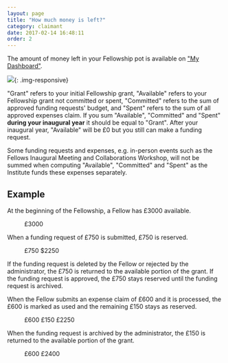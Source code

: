 ```yaml
---
layout: page
title: "How much money is left?"
category: claimant
date: 2017-02-14 16:48:11
order: 2
---
```


The amount of money left in your Fellowship pot is available on ["My Dashboard"]({{site.demo_site}}/dashboard/).

![]({{site.baseurl}}/img/claimant-dashboard.png){: .img-responsive}

"Grant" refers to your initial Fellowship grant,
"Available" refers to your Fellowship grant not committed or spent,
"Committed" refers to the sum of approved funding requests' budget,
and "Spent" refers to the sum of all approved expenses claim.
If you sum "Available", "Committed" and "Spent" **during your inaugural year**
it should be equal to "Grant".
After your inaugural year,
"Available" will be £0 but you still can make a funding request.

Some funding requests and expenses,
e.g. in-person events such as the Fellows Inaugural Meeting and Collaborations Workshop,
will not be summed when computing "Available", "Committed" and "Spent" as the Institute funds these expenses separately.

## Example

At the beginning of the Fellowship,
a Fellow has £3000 available.

<figure>
<div class="money-bar-graph">
  <span style="width:100%" class="money-available">£3000</span>
</div>
</figure>

When a funding request of £750 is submitted,
£750 is reserved.

<figure>
<div class="money-bar-graph">
  <span style="width:25%" class="money-reserved">£750</span>
  <span style="width:75%" class="money-available">$2250</span>
</div>
</figure>

If the funding request is deleted by the Fellow
or rejected by the administrator,
the £750 is returned to the available portion of the grant.
If the funding request is approved,
the £750 stays reserved until the funding request is archived.

When the Fellow submits an expense claim of £600
and it is processed,
the £600 is marked as used
and the remaining £150 stays as reserved.

<figure>
<div class="money-bar-graph">
  <span style="width:20%" class="money-used">£600</span>
  <span style="width:5%" class="money-reserved">£150</span>
  <span style="width:75%" class="money-available">£2250</span>
</div>
</figure>

When the funding request is archived by the administrator,
the £150 is returned to the available portion of the grant.

<figure>
<div class="money-bar-graph">
  <span style="width:20%" class="money-used">£600</span>
  <span style="width:80%" class="money-available">£2400</span>
</div>
</figure>

